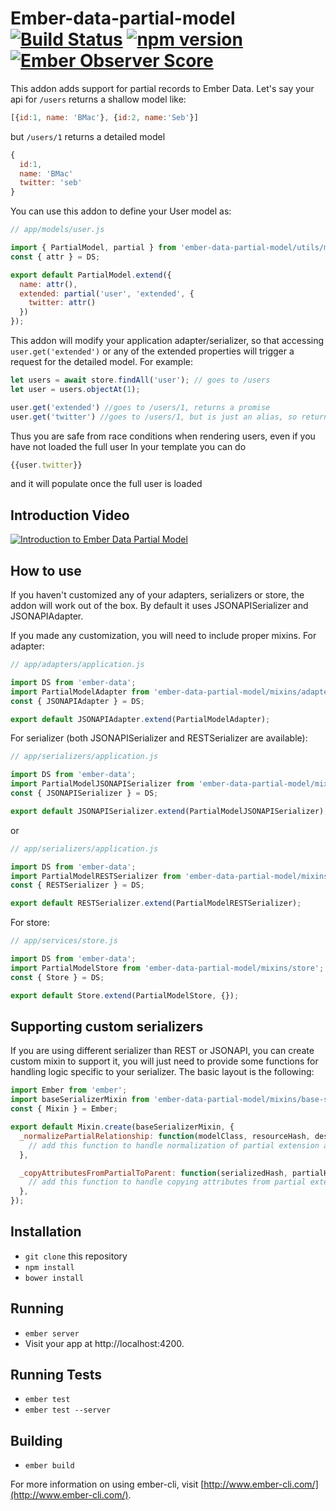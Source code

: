 # Ember-data-partial-model [![Build Status](https://travis-ci.org/BookingSync/ember-data-partial-model.svg?branch=master)](https://travis-ci.org/BookingSync/ember-data-partial-model.svg) [![npm version](https://badge.fury.io/js/ember-data-partial-model.svg)](https://badge.fury.io/js/ember-data-partial-model.svg) [![Ember Observer Score](https://emberobserver.com/badges/ember-data-partial-model.svg)](https://emberobserver.com/addons/ember-data-partial-model)

This addon adds support for partial records to Ember Data. Let's say your api for
`/users` returns a shallow model like:
```js
[{id:1, name: 'BMac'}, {id:2, name:'Seb'}]
```

but `/users/1` returns a detailed model

```js
{
  id:1,
  name: 'BMac'
  twitter: 'seb'
}
```

You can use this addon to define your User model as:
```js
// app/models/user.js

import { PartialModel, partial } from 'ember-data-partial-model/utils/model';
const { attr } = DS;

export default PartialModel.extend({
  name: attr(),
  extended: partial('user', 'extended', {
    twitter: attr()
  })
});
```

This addon will modify your application adapter/serializer, so that accessing `user.get('extended')`
or any of the extended properties will trigger a request for the detailed model.
For example:

```js
let users = await store.findAll('user'); // goes to /users
let user = users.objectAt(1);

user.get('extended') //goes to /users/1, returns a promise
user.get('twitter') //goes to /users/1, but is just an alias, so returns null initially, should not do in app code
```

Thus you are safe from race conditions when rendering users, even if you have not loaded the full user
In your template you can do
```js
{{user.twitter}}
```
and it will populate once the full user is loaded

## Introduction Video

[![Introduction to Ember Data Partial Model](https://i.vimeocdn.com/video/564803264_640x400.jpg)](https://vimeo.com/162329720)

## How to use
If you haven't customized any of your adapters, serializers or store, the addon will work out of the box. By default it uses JSONAPISerializer and JSONAPIAdapter.

If you made any customization, you will need to include proper mixins. For adapter:

```js
// app/adapters/application.js

import DS from 'ember-data';
import PartialModelAdapter from 'ember-data-partial-model/mixins/adapter';
const { JSONAPIAdapter } = DS;

export default JSONAPIAdapter.extend(PartialModelAdapter);

```

For serializer (both JSONAPISerializer and RESTSerializer are available):


```js
// app/serializers/application.js

import DS from 'ember-data';
import PartialModelJSONAPISerializer from 'ember-data-partial-model/mixins/jsonapi-serializer';
const { JSONAPISerializer } = DS;

export default JSONAPISerializer.extend(PartialModelJSONAPISerializer);
```

or

```js
// app/serializers/application.js

import DS from 'ember-data';
import PartialModelRESTSerializer from 'ember-data-partial-model/mixins/rest-serializer';
const { RESTSerializer } = DS;

export default RESTSerializer.extend(PartialModelRESTSerializer);
```


For store:

```js
// app/services/store.js

import DS from 'ember-data';
import PartialModelStore from 'ember-data-partial-model/mixins/store';
const { Store } = DS;

export default Store.extend(PartialModelStore, {});
```

## Supporting custom serializers
If you are using different serializer than REST or JSONAPI, you can create custom mixin to support it, you will just need to provide some functions for handling logic specific to your serializer. The basic layout is the following:

```js
import Ember from 'ember';
import baseSerializerMixin from 'ember-data-partial-model/mixins/base-serializer';
const { Mixin } = Ember;

export default Mixin.create(baseSerializerMixin, {
  _normalizePartialRelationship: function(modelClass, resourceHash, descriptor) {
    // add this function to handle normalization of partial extension as a relationship.
  },

  _copyAttributesFromPartialToParent: function(serializedHash, partialHash) {
    // add this function to handle copying attributes from partial extension to top-level hash.
  },
});
```


## Installation

* `git clone` this repository
* `npm install`
* `bower install`

## Running

* `ember server`
* Visit your app at http://localhost:4200.

## Running Tests

* `ember test`
* `ember test --server`

## Building

* `ember build`

For more information on using ember-cli, visit [http://www.ember-cli.com/](http://www.ember-cli.com/).
